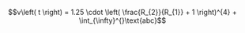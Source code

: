 $$v\left( t \right) = 1.25 \cdot \left( \frac{R_{2}}{R_{1}} + 1 \right)^{4} + \int_{\infty}^{}\text{abc}$$
